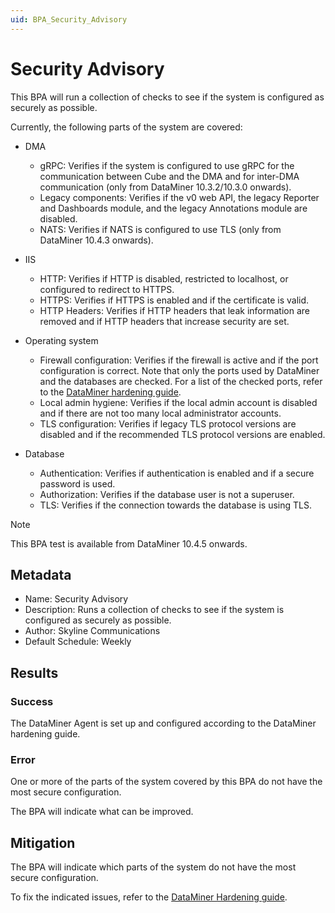 ```yaml
---
uid: BPA_Security_Advisory
---
```


# Security Advisory

This BPA will run a collection of checks to see if the system is configured as securely as possible.

Currently, the following parts of the system are covered:

- DMA

  - gRPC: Verifies if the system is configured to use gRPC for the communication between Cube and the DMA and for inter-DMA communication (only from DataMiner 10.3.2/10.3.0 onwards).
  - Legacy components: Verifies if the v0 web API, the legacy Reporter and Dashboards module, and the legacy Annotations module are disabled.
  - NATS: Verifies if NATS is configured to use TLS (only from DataMiner 10.4.3 onwards).

- IIS

  - HTTP: Verifies if HTTP is disabled, restricted to localhost, or configured to redirect to HTTPS.
  - HTTPS: Verifies if HTTPS is enabled and if the certificate is valid.
  - HTTP Headers: Verifies if HTTP headers that leak information are removed and if HTTP headers that increase security are set.

- Operating system

  - Firewall configuration: Verifies if the firewall is active and if the port configuration is correct. Note that only the ports used by DataMiner and the databases are checked. For a list of the checked ports, refer to the [DataMiner hardening guide](xref:DataMiner_hardening_guide#configure-the-firewall).
  - Local admin hygiene: Verifies if the local admin account is disabled and if there are not too many local administrator accounts.
  - TLS configuration: Verifies if legacy TLS protocol versions are disabled and if the recommended TLS protocol versions are enabled.

- Database

  - Authentication: Verifies if authentication is enabled and if a secure password is used.
  - Authorization: Verifies if the database user is not a superuser.
  - TLS: Verifies if the connection towards the database is using TLS.

> [!NOTE]
> This BPA test is available from DataMiner 10.4.5 onwards.<!-- RN 38632 -->

## Metadata

- Name: Security Advisory
- Description: Runs a collection of checks to see if the system is configured as securely as possible.
- Author: Skyline Communications
- Default Schedule: Weekly

## Results

### Success

The DataMiner Agent is set up and configured according to the DataMiner hardening guide.

### Error

One or more of the parts of the system covered by this BPA do not have the most secure configuration.

The BPA will indicate what can be improved.

## Mitigation

The BPA will indicate which parts of the system do not have the most secure configuration.

To fix the indicated issues, refer to the [DataMiner Hardening guide](xref:DataMiner_hardening_guide).
